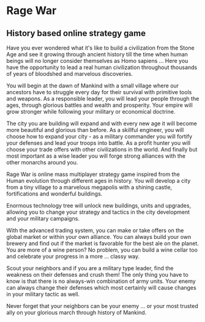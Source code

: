 Rage War
=======

History based online strategy  game
-----------------------------------

Have you ever wondered what it's like to build a civilization from the Stone Age and see it growing through ancient history till the time when human beings will no longer consider themselves as Homo sapiens ... Here you have the opportunity to lead a real human civilization throughout thousands of years of bloodshed and marvelous discoveries.

You will begin at the dawn of Mankind with a small village where our ancestors have to struggle every day for their survival with primitive tools and weapons. As a responsible leader, you will lead your people through the ages, through glorious battles and wealth and prosperity. Your empire will grow stronger while following your military or economical doctrine.

The city you are building will expand and with every new age it will become more beautiful and glorious than before. As a skillful engineer, you will choose how to expand your city - as a military commander you will fortify your defenses and lead your troops into battle. As a profit hunter you will choose your trade offers with other civilizations in the world. And finally but most important as a wise leader you will forge strong alliances with the other monarchs around you.

Rage War is online mass multiplayer strategy game inspired from the Human evolution through different ages in history. You will develop a city from a tiny village to a marvelous megapolis with a shining castle, fortifications and wonderful buildings.

Enormous technology tree will unlock new buildings, units and upgrades, allowing you to change your strategy and tactics in the city development and your military campaigns.

With the advanced trading system, you can make or take offers on the global market or within your own alliance. You can always build your own brewery and find out if the market is favorable for the best ale on the planet. You are more of a wine person? No problem, you can build a wine cellar too and celebrate your progress in a more ... classy way.

Scout your neighbors and if you are a military type leader, find the weakness on their defenses and crush them! The only thing you have to know is that there is no always-win combination of army units. Your enemy can always change their defenses which most certainly will cause changes in your military tactic as well.

Never forget that your neighbors can be your enemy ... or your most trusted ally on your glorious march through history of Mankind.
